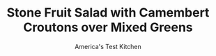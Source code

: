 ---
layout: ../../layouts/MarkdownPostLayout.astro
title: Stone Fruit Salad with Camembert Croutons over Mixed Greens
author: America's Test Kitchen
pubDate: 2023-03-15
description: "A salad both elegant and inventive. For a quicker version, omit the cheese croutons."
image_url: https://res.cloudinary.com/hksqkdlah/image/upload/ar_1:1,c_fill,dpr_2.0,f_auto,fl_lossy.progressive.strip_profile,g_faces:auto,q_auto:low,w_344/5041_sfs-jj06-goatcheese-317688
tags: ["Side Dishes","Fruit","Salads","Contest Recipes"]
calories: 1695
protein: 9
carbohydrates: 7
fats: 
fiber: 
ingredients: ["1/4 cup, red wine vinegar","3 tablespoons, minced red onion","2 tablespoons, chopped chives","1 tablespoon, peach preserves or plum preserves","2 teaspoons, Dijon mustard","6 tablespoons, extra virgin olive oil","1 , (8-ounce) wheel Camembert, frozen for 30 minutes","1 , large egg, beaten","10 , Melba toasts, crushed fine (1/2 cup)","1 small head, green leaf lettuce, torn into bite-sized pieces (about 6 cups)","1 small head, red leaf lettuce, torn into bite-sized pieces (about 6 cups)","1 , plum, pitted and sliced thin","1 , peach, pitted and sliced thin"]
serves: 6
time: ""
instructions: ["Adjust oven rack to upper-middle position and heat oven to 475 degrees. Line baking sheet with parchment paper.","Whisk vinegar, onion, 1 tablespoon chives, preserves, and 1 teaspoon mustard in small bowl. Gradually whisk in oil and season with salt and pepper.","Trim rind from cheese; cut into 3/4-inch cubes. Set 12 cubes aside; reserve rest of cheese for another use.","Mix egg and remaining teaspoon mustard in bowl. Mix Melba crumbs, remaining chives, 1/4 teaspoon salt, and 1/4 teaspoon pepper in second bowl. Dip cheese cubes in egg mixture, roll in crumbs, and place on baking sheet. Freeze until firm, at least 15 minutes.","Bake cheese until light golden brown, 7 to 9 minutes. Cool on baking sheet for 2 minutes. Toss lettuces with dressing and divide among plates. Top each portion with several slices of fruit and 2 or 3 Camembert croutons. Serve."]
nutrition: ["213 mg Potassium","172 mg Phosphorus","172 mg Calcium","1 mg Iron","18 mg Magnesium","375 mg Sodium","1 mg Zinc","23 g Fat","12 g Monounsaturated","1 g Polyunsaturated","4 mg Vitamin C","58 mg Cholesterol","7 g Saturated","2 µg Folic acid","45 µg Folate (food)","3 g Sugars","66 µg Vitamin K","97 g Water","7 g Carbs","49 µg Folate equivalent (total)","9 g Protein","2 mg Vitamin E","255 µg Vitamin A","282 kcal Energy","1 g Sugars, added","1695 calories"]
notes: "For a quicker version of this salad, omit the cheese croutons."
---